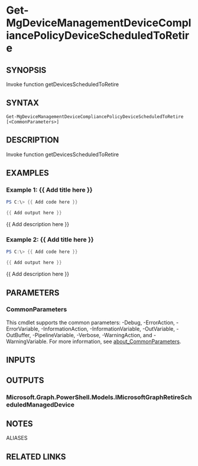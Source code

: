 ﻿---
external help file: Microsoft.Graph.DeviceManagement.Functions-help.xml
Module Name: Microsoft.Graph.DeviceManagement.Functions
online version: https://docs.microsoft.com/en-us/powershell/module/microsoft.graph.devicemanagement.functions/get-mgdevicemanagementdevicecompliancepolicydevicescheduledtoretire
schema: 2.0.0
---

# Get-MgDeviceManagementDeviceCompliancePolicyDeviceScheduledToRetire

## SYNOPSIS
Invoke function getDevicesScheduledToRetire

## SYNTAX

```
Get-MgDeviceManagementDeviceCompliancePolicyDeviceScheduledToRetire [<CommonParameters>]
```

## DESCRIPTION
Invoke function getDevicesScheduledToRetire

## EXAMPLES

### Example 1: {{ Add title here }}
```powershell
PS C:\> {{ Add code here }}

{{ Add output here }}
```

{{ Add description here }}

### Example 2: {{ Add title here }}
```powershell
PS C:\> {{ Add code here }}

{{ Add output here }}
```

{{ Add description here }}

## PARAMETERS

### CommonParameters
This cmdlet supports the common parameters: -Debug, -ErrorAction, -ErrorVariable, -InformationAction, -InformationVariable, -OutVariable, -OutBuffer, -PipelineVariable, -Verbose, -WarningAction, and -WarningVariable. For more information, see [about_CommonParameters](http://go.microsoft.com/fwlink/?LinkID=113216).

## INPUTS

## OUTPUTS

### Microsoft.Graph.PowerShell.Models.IMicrosoftGraphRetireScheduledManagedDevice
## NOTES

ALIASES

## RELATED LINKS
